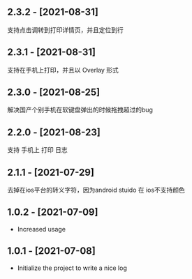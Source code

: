 ## 2.3.2 - [2021-08-31]
支持点击调转到打印详情页，并且定位到行
## 2.3.1 - [2021-08-31]
支持在手机上打印，并且以 Overlay 形式
## 2.3.0 - [2021-08-25]
解决国产个别手机在软键盘弹出的时候拖拽超过的bug
## 2.2.0 - [2021-08-23]
支持 手机上 打印 日志
## 2.1.1 - [2021-07-29]
去掉在ios平台的转义字符，因为android stuido 在 ios不支持颜色


## 1.0.2 - [2021-07-09]

* Increased usage

## 1.0.1 - [2021-07-08]

* Initialize the project to write a nice log

